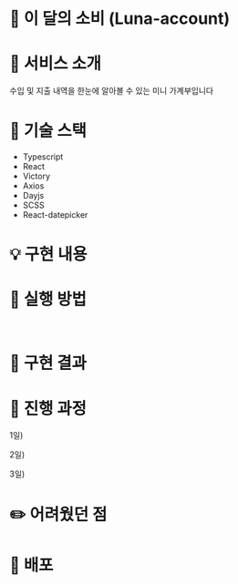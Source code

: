 # 💸 이 달의 소비 (Luna-account)

# 🙌 서비스 소개

수입 및 지출 내역을 한눈에 알아볼 수 있는 미니 가계부입니다

# 🔧 기술 스택

- Typescript
- React
- Victory
- Axios
- Dayjs
- SCSS
- React-datepicker

# 💡 구현 내용

# 📌 실행 방법

```

```

```

```

# 📸 구현 결과

# 📝 진행 과정

1일)

2일)

3일)

# ✏️ 어려웠던 점

# 🚀 배포
